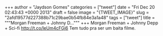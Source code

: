 
+++
author = "Jaydson Gomes"
categories = ["tweet"]
date = "Fri Dec 20 02:43:43 +0000 2013"
draft = false
image = "{TWEET_IMAGE}"
slug = "2afd19577d227388b71c29bae0b54fb84e3a1a48"
tags = ["tweet"]
title = """Morgan Freeman + Johnny D..."""
+++
Morgan Freeman + Johnny Depp + Sci-fi http://t.co/leUm4cFGj6 Tem tudo pra ser um baita filme.
